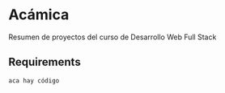 # Acámica
Resumen de proyectos del curso de Desarrollo Web Full Stack
## Requirements
```bash
aca hay código
````
